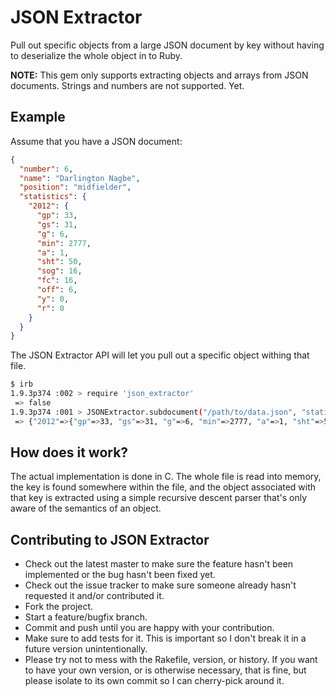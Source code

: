 # JSON Extractor

Pull out specific objects from a large JSON document by key without having to
deserialize the whole object in to Ruby.

**NOTE:** This gem only supports extracting objects and arrays from JSON
documents. Strings and numbers are not supported. Yet.

## Example

Assume that you have a JSON document:

``` json
{
  "number": 6,
  "name": "Darlington Nagbe",
  "position": "midfielder",
  "statistics": {
    "2012": {
      "gp": 33,
      "gs": 31,
      "g": 6,
      "min": 2777,
      "a": 1,
      "sht": 50,
      "sog": 16,
      "fc": 16,
      "off": 6,
      "y": 0,
      "r": 0
    }
  }
}
```

The JSON Extractor API will let you pull out a specific object withing that
file.

``` bash
$ irb
1.9.3p374 :002 > require 'json_extractor'
 => false
1.9.3p374 :001 > JSONExtractor.subdocument("/path/to/data.json", "statistics")
 => {"2012"=>{"gp"=>33, "gs"=>31, "g"=>6, "min"=>2777, "a"=>1, "sht"=>50, "sog"=>16, "fc"=>16, "off"=>6, "y"=>0, "r"=>0}}
```

## How does it work?

The actual implementation is done in C. The whole file is read into memory, the
key is found somewhere within the file, and the object associated with that key
is extracted using a simple recursive descent parser that's only aware of the
semantics of an object.

## Contributing to JSON Extractor
 
* Check out the latest master to make sure the feature hasn't been implemented or the bug hasn't been fixed yet.
* Check out the issue tracker to make sure someone already hasn't requested it and/or contributed it.
* Fork the project.
* Start a feature/bugfix branch.
* Commit and push until you are happy with your contribution.
* Make sure to add tests for it. This is important so I don't break it in a future version unintentionally.
* Please try not to mess with the Rakefile, version, or history. If you want to have your own version, or is otherwise necessary, that is fine, but please isolate to its own commit so I can cherry-pick around it.


